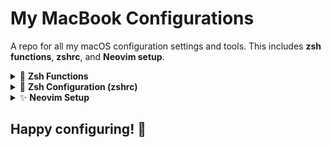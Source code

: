 # My MacBook Configurations  
A repo for all my macOS configuration settings and tools. This includes **zsh functions**, **zshrc**, and **Neovim setup**.

<details>
<summary>📁 <strong>Zsh Functions</strong></summary>
  
<br>Your custom zsh functions are located in:  
`~/.zsh/functions`

### ⚙️ Ensure Proper Permissions  
Make sure the functions are readable by running:  
```bash
chmod +r ~/.zsh/functions/*.zsh
```
### 📌 Important:
- All function files should have the .zsh extension. <br>
- in you `~/.zshrc` ensure you have the following code:
```bash
# Source all custom functions
for func_file in ~/.zsh/functions/*.zsh; do
  source "$func_file"
done
```
</details>

<details>
<summary>🔧 <strong>Zsh Configuration (zshrc)</strong></summary>
  
<br>Your zsh configuration file should be in:
`~/.zshrc`
</details>

<details>
<summary>✨ <strong>Neovim Setup</strong></summary>
  
<br>Your Neovim configuration should be stored in:
`~/.config/nvim`
</details>

## Happy configuring! 🚀
